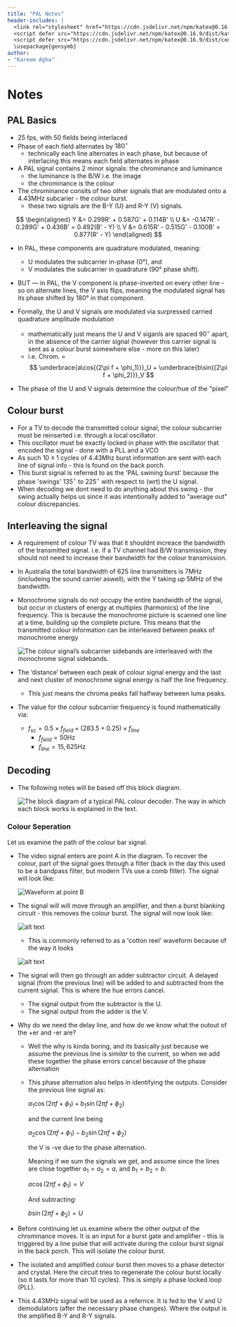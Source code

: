 ```yaml
---
title: "PAL Notes"
header-includes: |
  <link rel="stylesheet" href="https://cdn.jsdelivr.net/npm/katex@0.16.9/dist/katex.min.css">
  <script defer src="https://cdn.jsdelivr.net/npm/katex@0.16.9/dist/katex.min.js"></script>
  <script defer src="https://cdn.jsdelivr.net/npm/katex@0.16.9/dist/contrib/auto-render.min.js"></script>
  \usepackage{gensymb}
author:
- "Kareem Agha"
---
```


# Notes
## PAL Basics
* 25 fps, with 50 fields being interlaced
* Phase of each field alternates by $180^\circ$
    * technically each line alternates in each phase, but because of interlacing this means each field alternates in phase
* A PAL signal contains 2 minor signals: the chrominance and luminance
    * the luminance is the B/W i.e. the image
    * the chrominance is the colour
* The chrominance consits of two other signals that are modulated onto a 4.43MHz subcarier - the colour burst.
    * these two signals are the B-Y (U) and R-Y (V) signals.

$$
\begin{aligned}
Y &= 0.299R' + 0.587G' + 0.114B' \\
U &= -0.147R' - 0.289G' + 0.436B' = 0.492(B' - Y) \\
V &= 0.615R' - 0.515G' - 0.100B' = 0.877(R' - Y)
\end{aligned}
$$

* In PAL, these components are quadrature modulated, meaning:
    * U modulates the subcarrier in-phase (0°), and
    * V modulates the subcarrier in quadrature (90° phase shift).
* BUT — in PAL, the V component is phase-inverted on every other line - so on alternate lines, the V axis flips, meaning the modulated signal has its phase shifted by 180° in that component.

* Formally, the U and V signals are modulated via surpressed carried quadrature amplitude modulation
    * mathematically just means the U and V siganls are spaced $90^\circ$ apart, in the absence of the carrier signal (however this carrier signal is sent as a colour burst somewhere else - more on this later)
    * i.e. Chrom. = 
$$
\underbrace{a\cos{(2\pi f + \phi_1)}}_U + \underbrace{b\sin{(2\pi f + \phi_2)}}_V
$$
* The phase of the U and V signals determine the colour/hue of the "pixel"


## Colour burst 
* For a TV to decode the transmitted colour signal, the colour subcarrier must be reinserted i.e. through a local oscillator
* This oscillator must be exactly locked in phase with the oscillator that encoded the signal - done with a PLL and a VCO
* As such $10 \pm 1$ cycles of 4.43Mhz burst information are sent with each line of signal info - this is found on the back porch. 
* This burst signal is referred to as the 'PAL swining burst' because the phase 'swings' $135^\circ$ to $225^\circ$ with respect to (wrt) the U signal.
* When decoding we dont need to do anything about this swing - the swing actually helps us since it was intentionally added to "average out" colour discrepancies.

## Interleaving the signal
* A requirement of colour TV was that it shouldnt increace the bandwidth of the transmitted signal. i.e. if a TV channel had B/W transmission, they should not need to increase their bandwidth for the colour transmission.
* In Australia the total bandwidth of 625 line transmitters is 7MHz (includeing the sound carrier aswell), with the Y taking up 5MHz of the bandwidth. 
* Monochrome signals do not occupy the entire bandwidth of the signal, but occur in clusters of energy at multiples (harmonics) of the line frequency. This is because the monochrome picture is scanned one line at a time, building up the complete picture. This means that the transmitted colour information can be interleaved between peaks of monochrome energy

    ![The colour signal’s subcarrier sidebands are interleaved with the monochrome signal sidebands.](images/interleaving.png)

* The ‘distance’ between each peak of colour signal energy and the last and next cluster of monochrome signal energy is half the line frequency.
    * This just means the chroma peaks fall halfway between luma peaks.
* The value for the colour subcarrier frequency is found mathematically via:
    * $f_{sc} = 0.5\times f_{field} + (283.5 + 0.25) \times f_{line}$
        * $f_{field} = 50\text{Hz}$
        * $f_{line} = 15,625\text{Hz}$


## Decoding
* The following notes will be based off this block diagram.

    ![The block diagram of a typical PAL colour decoder. The way in which each block works is explained in the text.](images/decoderblockdiagram.png)

### Colour Seperation
Let us examine the path of the colour bar signal.
* The video signal enters are point A in the diagram. To recover the colour, part of the signal goes through a filter (back in the day this used to be a bandpass filter, but modern TVs use a comb filter). The signal will look like:

    ![Waveform at point B](images/decsigb.png)

* The signal will will move through an amplifier, and then a burst blanking circuit - this removes the colour burst. The signal will now look like:

    ![alt text](images/decsignc.png)

    * This is commonly referred to as a 'cotton reel' waveform because of the way it looks

    ![alt text](images/cottonreel.png)

* The signal will then go through an adder subtractor circuit. A delayed signal (from the previous line) will be added to and subtracted from the current signal. This is where the hue errors cancel. 
    * The signal output from the subtractor is the U.
    * The signal output from the adder is the V.
* Why do we need the delay line, and how do we know what the outout of the +er and -er are?
    * Well the why is kinda boring, and its basically just because we assume the previous line is *similar* to the current, so when we add these together the phase errors cancel because of the phase alternation
    * This phase alternation also helps in identifying the outputs. Consider the previous line signal as:

        $a_1\cos{(2\pi f + \phi_1)} + b_1\sin{(2\pi f + \phi_2)}$

        and the current line being

        $a_2\cos{(2\pi f + \phi_1)} - b_2\sin{(2\pi f + \phi_2)}$

        the V is -ve due to the phase alternation.

        Meaning if we sum the signals we get, and assume since the lines are close together $a_1 = a_2 = a$, and $b_1 = b_2 = b$: 

        $a\cos{(2\pi f + \phi_1)} = V$

        And subtracting:
        
        $b\sin{(2\pi f + \phi_2)} = U$

* Before continuing let us examine where the other output of the chrominance moves. It is an input for a burst gate and amplifier - this is triggered by a line pulse that will activate during the colour burst signal in the back porch. This will isolate the colour burst.
* The isolated and amplified colour burst then moves to a phase detector and crystal. Here the circuit tries to regenerate the colour burst locally (so it lasts for more than 10 cycles). This is simply a phase locked loop (PLL). 
* This 4.43MHz signal will be used as a refernce. It is fed to the V and U demodulators (after the necessary phase changes). Where the output is the amplified B-Y and R-Y signals. 